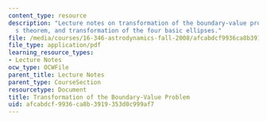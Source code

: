 ```yaml
---
content_type: resource
description: "Lecture notes on transformation of the boundary-value problem, Lambert\u2019\
  s theorem, and transformation of the four basic ellipses."
file: /media/courses/16-346-astrodynamics-fall-2008/afcabdcf9936ca8b3919353d0c999af7_lec_10.pdf
file_type: application/pdf
learning_resource_types:
- Lecture Notes
ocw_type: OCWFile
parent_title: Lecture Notes
parent_type: CourseSection
resourcetype: Document
title: Transformation of the Boundary-Value Problem
uid: afcabdcf-9936-ca8b-3919-353d0c999af7
---
```

